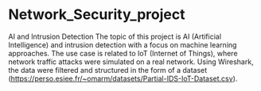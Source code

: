 # Network_Security_project
AI and Intrusion Detection
The topic of this project is AI (Artificial Intelligence) and intrusion detection with a focus on machine learning approaches. The use case is related to IoT (Internet of Things), where network traffic attacks were simulated on a real network. Using Wireshark, the data were filtered and structured in the form of a dataset (https://perso.esiee.fr/~omarm/datasets/Partial-IDS-IoT-Dataset.csv).
